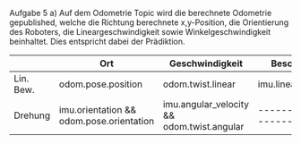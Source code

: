 Aufgabe 5
a)  Auf dem Odometrie Topic wird die berechnete Odometrie gepublished, welche die Richtung berechnete x,y-Position, die Orientierung des Roboters, die Lineargeschwindigkeit sowie Winkelgeschwindigkeit beinhaltet. Dies entspricht dabei der Prädiktion.


|           | Ort                                      | Geschwindigkeit                            | Beschleunigung          |
|-----------|------------------------------------------|--------------------------------------------|-------------------------|
| Lin. Bew. | odom.pose.position                       | odom.twist.linear                          | imu.linear_acceleration |
| Drehung   | imu.orientation && odom.pose.orientation | imu.angular_velocity && odom.twist.angular | ----------------------- |
